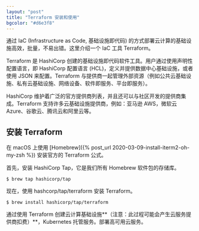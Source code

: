 ```yaml
---
layout: "post"
title: "Terraform 安装和使用"
bgcolor: "#d6e3f8"
---
```


通过 IaC (Infrastructure as Code, 基础设施即代码) 的方式部署云计算的基础设施高效，批量，不易出错。这里介绍一个 IaC 工具 Terraform。

Terraform 是 HashiCorp 创建的基础设施即代码软件工具。用户通过使用声明性配置语言，即 HashiCorp 配置语言 (HCL)，定义并提供数据中心基础设施，或者使用 JSON 来配置。Terraform 与提供商一起管理外部资源（例如公共云基础设施、私有云基础设施、网络设备、软件即服务、平台即服务）。

HashiCorp 维护着广泛的官方提供商列表，并且还可以与社区开发的提供商集成。Terraform 支持许多云基础设施提供商，例如：亚马逊 AWS，微软云 Azure、谷歌云、腾讯云和阿里云等。

## 安装 Terraform

在 macOS 上使用 [Homebrew]({% post_url 2020-03-09-install-iterm2-oh-my-zsh %}) 安装官方的 Terraform 公式。

首先，安装 HashiCorp Tap，它是我们所有 Homebrew 软件包的存储库。

```shell
$ brew tap hashicorp/tap
```

现在，使用 hashcorp/tap/terraform 安装 Terraform。

```shell
$ brew install hashicorp/tap/terraform
```

通过使用 Terraform 创建云计算基础设施**（注意：此过程可能会产生云服务提供商扣费）**，Kubernetes 托管服务。部署高可用云服务。
